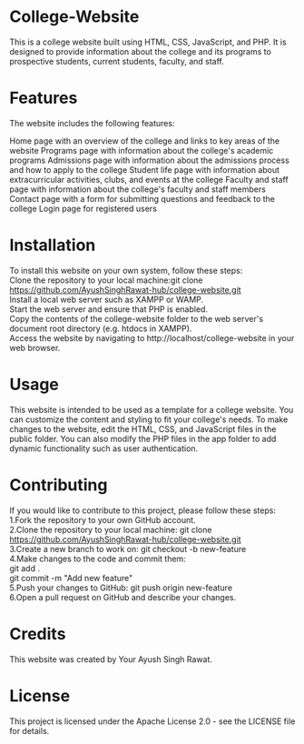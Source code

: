 # College-Website
This is a college website built using HTML, CSS, JavaScript, and PHP. It is designed to provide information about the college and its programs to prospective students, current students, faculty, and staff.
# Features
The website includes the following features:

Home page with an overview of the college and links to key areas of the website
Programs page with information about the college's academic programs
Admissions page with information about the admissions process and how to apply to the college
Student life page with information about extracurricular activities, clubs, and events at the college
Faculty and staff page with information about the college's faculty and staff members
Contact page with a form for submitting questions and feedback to the college
Login page for registered users
# Installation
To install this website on your own system, follow these steps:<br>
Clone the repository to your local machine:git clone https://github.com/AyushSinghRawat-hub/college-website.git<br>
Install a local web server such as XAMPP or WAMP.<br>
Start the web server and ensure that PHP is enabled.<br>
Copy the contents of the college-website folder to the web server's document root directory (e.g. htdocs in XAMPP).<br>
Access the website by navigating to http://localhost/college-website in your web browser.
# Usage
This website is intended to be used as a template for a college website.
You can customize the content and styling to fit your college's needs.
To make changes to the website, edit the HTML, CSS, and JavaScript files in the public folder. You can also modify the PHP files in the app folder to add dynamic functionality such as user authentication.

# Contributing
If you would like to contribute to this project, please follow these steps:<br>
1.Fork the repository to your own GitHub account.<br>
2.Clone the repository to your local machine:
git clone https://github.com/AyushSinghRawat-hub/college-website.git<br>
3.Create a new branch to work on:
git checkout -b new-feature<br>
4.Make changes to the code and commit them:<br>
git add .<br>
git commit -m "Add new feature"<br>
5.Push your changes to GitHub:
git push origin new-feature<br>
6.Open a pull request on GitHub and describe your changes.<br>
# Credits
This website was created by Your Ayush Singh Rawat.
# License
This project is licensed under the Apache License 2.0 - see the LICENSE file for details.

